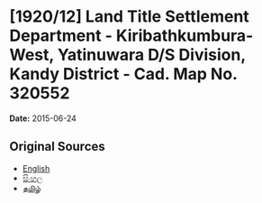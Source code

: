 # [1920/12] Land Title Settlement Department - Kiribathkumbura-West, Yatinuwara D/S Division, Kandy District - Cad. Map No. 320552

**Date:** 2015-06-24

## Original Sources

- [English](https://documents.gov.lk/view/extra-gazettes/2015/6/1920-12_E.pdf)
- [සිංහල](https://documents.gov.lk/view/extra-gazettes/2015/6/1920-12_S.pdf)
- [தமிழ்](https://documents.gov.lk/view/extra-gazettes/2015/6/1920-12_T.pdf)
